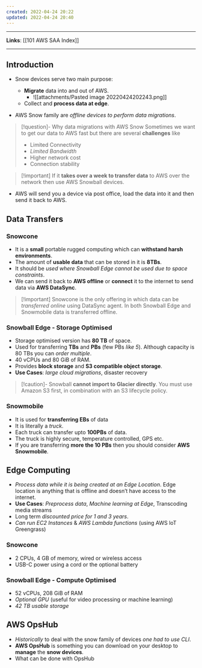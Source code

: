 ```yaml
---
created: 2022-04-24 20:22
updated: 2022-04-24 20:40
---
```

---
**Links**: [[101 AWS SAA Index]]

---
## Introduction
- Snow devices serve two main purpose:
	- **Migrate** data into and out of AWS.
		- ![[attachments/Pasted image 20220424202243.png]]
	- Collect and **process data at edge**.

- AWS Snow family are *offline devices to perform data migrations*.

> [!question]- Why data migrations with AWS Snow
> Sometimes we want to get our data to AWS fast but there are several **challenges** like
> - Limited Connectivity
> - *Limited Bandwidth*
> - Higher network cost
> - Connection stability

> [!important] If it **takes over a week to transfer data** to AWS over the network then use AWS Snowball devices.

- AWS will send you a device via post office, load the data into it and then send it back to AWS.

## Data Transfers
### Snowcone
-   It is a **small** portable rugged computing which can **withstand harsh environments**.
-   The amount of **usable data** that can be stored in it is **8TBs**.
-   It should be *used where Snowball Edge cannot be used due to space constraints*.
-   We can send it back to **AWS offline** or **connect** it to the internet to send data via **AWS DataSync**.

> [!important] Snowcone is the only offering in which data can be *transferred online* using DataSync agent. In both Snowball Edge and Snowmobile data is transferred offline.

### Snowball Edge - Storage Optimised
- Storage optimised version has **80 TB** of space.
- Used for transferring **TBs** and **PBs** (few PBs *like 5*). Although capacity is 80 TBs you can *order multiple*.
- 40 vCPUs and 80 GiB of RAM.
- Provides **block storage** and **S3 compatible object storage**.
- **Use Cases**: *large cloud migrations*, disaster recovery

> [!caution]- Snowball **cannot import to Glacier directly**. You must use Amazon S3 first, in combination with an S3 lifecycle policy.

### Snowmobile
- It is used for **transferring EBs** of data
- It is literally a *truck*.
- Each truck can transfer upto **100PBs** of data.
- The truck is highly secure, temperature controlled, GPS etc.
- If you are transferring **more the 10 PBs** then you should consider **AWS Snowmobile**.

## Edge Computing
- *Process data while it is being created at an Edge Location*. Edge location is anything that is offline and doesn’t have access to the internet.
- **Use Cases**: *Preprocess data*, *Machine learning at Edge*, Transcoding media streams
- Long term *discounted price for 1 and 3 years*.
- *Can run EC2 Instances* & *AWS Lambda functions* (using AWS loT Greengrass)

### Snowcone 
- 2 CPUs, 4 GB of memory, wired or wireless access
- USB-C power using a cord or the optional battery

### Snowball Edge - Compute Optimised
- 52 vCPUs, 208 GiB of RAM
- *Optional GPU* (useful for video processing or machine learning)
- *42 TB usable storage*

## AWS OpsHub
- *Historically* to deal with the snow family of devices *one had to use CLI*.
- **AWS OpsHub** is something you can download on your desktop to **manage** the **snow devices**.
- What can be done with OpsHub